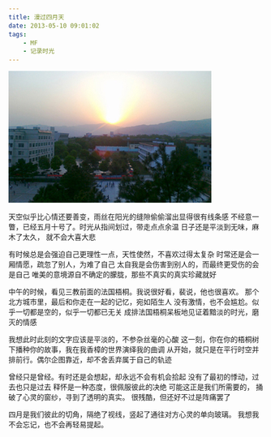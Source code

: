 ```yaml
---
title: 漫过四月天 
date: 2013-05-10 09:01:02
tags: 
    - MF
    - 记录时光
---
```


![大学记忆](/images/mood/jxau.jpg)

<!-- more -->

天空似乎比心情还要善变，雨丝在阳光的缝隙偷偷溜出显得很有线条感
不经意一瞥，已经五月十号了。时光从指间划过，带走点点余温
日子还是平淡到无味，麻木了太久， 就不会大喜大悲

有时候总是会强迫自己更理性一点，天性使然，不喜欢过得太复杂
时常还是会一厢情愿，疏忽了别人，为难了自己
太自我是会伤害到别人的，而最终更受伤的会是自己
唯美的意境源自不确定的朦胧，那些不真实的真实珍藏就好

中午的时候，看见三教前面的法国梧桐。我说很好看，裴说，他也很喜欢。
那个北方城市里，最后和你走在一起的记忆，宛如陌生人
没有激情，也不会尴尬。似乎一切都是空的，似乎一切都已无关
成排法国梧桐呆板地见证着黯淡的时光，磨灭的情感

我想此时此刻的文字应该是平淡的，不参杂丝毫的心酸
这一刻，你在你的梧桐树下播种你的故事，我在我香樟的世界演绎我的曲调
从开始，就只是在平行时空并排前行。偶尔企图靠近，却不舍丢弃属于自己的轨迹

曾经只是曾经。有时还是会想起，却永远不会有机会拾起
没有了最初的悸动，过去也只是过去
释怀是一种态度，很佩服彼此的决绝
可能这正是我们所需要的，
捅破了心灵的窗纱，寻到了透明的真实。
很残酷，但还好不过是阵痛罢了

四月是我们彼此的切角，隔绝了视线，竖起了通往对方心灵的单向玻璃。
我想我不会忘记，也不会再轻易提起。

